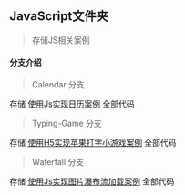 ## JavaScript文件夹
> 存储JS相关案例

#### 分支介绍

> Calendar 分支

存储 [使用Js实现日历案例](https://github.com/lizhixuan1/JavaScript/tree/Calendar) 全部代码

> Typing-Game 分支

存储 [使用H5实现苹果打字小游戏案例](https://github.com/lizhixuan1/JavaScript/tree/Typing-Game) 全部代码

> Waterfall 分支

存储 [使用Js实现图片瀑布流加载案例](https://github.com/lizhixuan1/JavaScript/tree/Waterfall) 全部代码